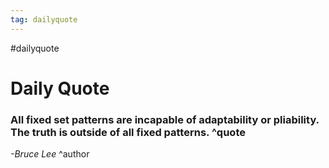 ```yaml
---
tag: dailyquote
---
```


#dailyquote

# Daily Quote

### All fixed set patterns are incapable of adaptability or pliability. The truth is outside of all fixed patterns. ^quote
*-Bruce Lee* ^author
